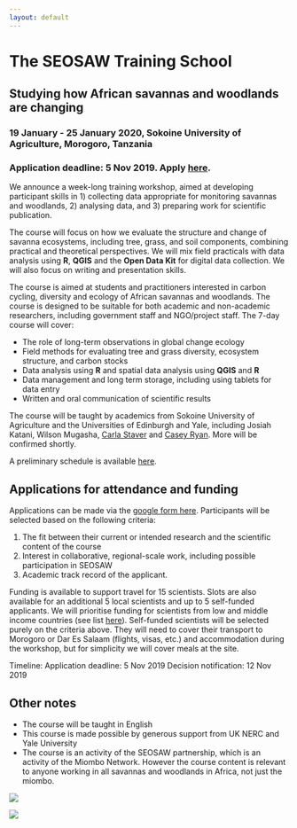 ```yaml
---
layout: default
---
```


<link rel="stylesheet" href="{{ site.baseurl }}/css/MarkerCluster.css" />
<link rel="stylesheet" href="{{ site.baseurl }}/css/MarkerCluster.Default.css" />

# The SEOSAW Training School
## Studying how African savannas and woodlands are changing

### 19 January - 25 January 2020, Sokoine University of Agriculture, Morogoro, Tanzania

### Application deadline: 5 Nov 2019. Apply [here](https://docs.google.com/forms/d/1KP5zip8e6zMjS5uDLbNECwgrw9cgV46rDQNDi0D7i78/edit).

We announce a week-long training workshop, aimed at developing participant skills  in 1) collecting data appropriate for monitoring savannas and woodlands, 2) analysing data, and 3) preparing work for scientific publication.

The course will focus on how we evaluate the structure and change of savanna ecosystems, including tree, grass, and soil components, combining practical and theoretical perspectives. We will mix field practicals with data analysis using **R**, **QGIS** and the **Open Data Kit** for digital data collection. We will also focus on writing and presentation skills.

The course is aimed at students and practitioners interested in carbon cycling, diversity and ecology of African savannas and woodlands. The course is designed to be suitable for both academic and non-academic researchers, including government staff and NGO/project staff. The 7-day course will cover:

* The role of long-term observations in global change ecology
* Field methods for evaluating tree and grass diversity, ecosystem structure, and carbon stocks
* Data analysis using **R** and spatial data analysis using **QGIS** and **R**
* Data management and long term storage, including using tablets for data entry
* Written and oral communication of scientific results

The course will be taught by academics from Sokoine University of Agriculture and the Universities of Edinburgh and Yale, including Josiah Katani, Wilson Mugasha, [Carla Staver](https://staverlab.yale.edu/) and [Casey Ryan](https://www.geos.ed.ac.uk/homes/cryan/). More will be confirmed shortly.

A preliminary schedule is available [here](./summer_school_schedule.md).

## Applications for attendance and funding
Applications can be made via the [google form here](https://docs.google.com/forms/d/1KP5zip8e6zMjS5uDLbNECwgrw9cgV46rDQNDi0D7i78/edit). Participants will be selected based on the following criteria:

1. The fit between their current or intended research and the scientific content of the course
1. Interest in collaborative, regional-scale work, including possible participation in SEOSAW 
1. Academic track record of the applicant.

Funding is available to support travel for 15 scientists. Slots are also available for an additional 5 local scientists and up to 5 self-funded applicants. We will prioritise funding for scientists from low and middle income countries (see list [here](http://www.oecd.org/dac/financing-sustainable-development/development-finance-standards/DAC_List_ODA_Recipients2018to2020_flows_En.pdf)). Self-funded scientists will be selected purely on the criteria above. They will need to cover their transport to Morogoro or Dar Es Salaam (flights, visas, etc.) and accommodation during the workshop, but for simplicity we will cover meals at the site.

Timeline:
Application deadline: 5 Nov 2019
Decision notification: 12 Nov 2019

## Other notes
* The course will be taught in English
* This course is made possible by generous support from UK NERC and Yale University
* The course is an activity of the SEOSAW partnership, which is an activity of the Miombo Network. However the course content is relevant to anyone working in all savannas and woodlands in Africa, not just the miombo.

![](https://nerc.ukri.org/nerc/assets/images/logos/nerc/nerc-logo-115.png)

![](https://yaleidentity.yale.edu/sites/default/files/images/new/logo-topper-1.png)